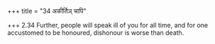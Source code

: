 +++
title = "34 अकीर्तिञ् चापि"

+++
2.34 Further, people will speak ill of you for all time, and for one
accustomed to be honoured, dishonour is worse than death.
